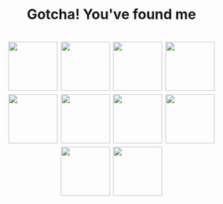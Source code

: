 <h1 align="center">Gotcha! You've found me</h1>

<h1 align="center"> 
  <img src="https://cdn2.bulbagarden.net/upload/thumb/a/a5/159Croconaw.png/250px-159Croconaw.png" height="100" width="100"/> 
  <img src="https://cdn2.bulbagarden.net/upload/thumb/3/38/884Duraludon.png/250px-884Duraludon.png" height="100" width="100"/> 
  <img src="https://cdn2.bulbagarden.net/upload/thumb/0/0b/028Sandslash.png/250px-028Sandslash.png" height="100" width="100"/>
<!--   <img src="https://cdn2.bulbagarden.net/upload/thumb/a/a9/061Poliwhirl.png/250px-061Poliwhirl.png" height="100" width="100"/> -->
  <img src="https://cdn2.bulbagarden.net/upload/thumb/9/9b/778Mimikyu.png/250px-778Mimikyu.png" height="100" width="100"/>
<!--   <img src="https://cdn2.bulbagarden.net/upload/thumb/6/62/093Haunter.png/250px-093Haunter.png" height="100" width="100"/> -->
  <img src="https://cdn2.bulbagarden.net/upload/thumb/3/35/679Honedge.png/250px-679Honedge.png" height="100" width="100"/>
  <img src="https://cdn2.bulbagarden.net/upload/thumb/f/fb/143Snorlax.png/250px-143Snorlax.png" height="100" width="100" />
  <img src="https://cdn2.bulbagarden.net/upload/thumb/0/0c/008Wartortle.png/250px-008Wartortle.png" height="100" width="100" />
  <img src="https://cdn2.bulbagarden.net/upload/thumb/3/3d/197Umbreon.png/250px-197Umbreon.png" height="100" width="100" />
  <img src="https://cdn2.bulbagarden.net/upload/thumb/1/16/646Kyurem-Black.png/250px-646Kyurem-Black.png" height="100" width="100" />
    <img src="https://cdn2.bulbagarden.net/upload/thumb/1/16/658Greninja.png/250px658Greninja.png" height="100" width="100" />
</h1>

